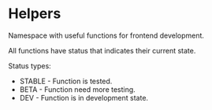 # Helpers
Namespace with useful functions for frontend development.

All functions have status that indicates their current state.

Status types:
- STABLE - Function is tested.
- BETA - Function need more testing.
- DEV - Function is in development state.